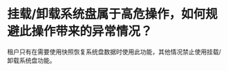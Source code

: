 # 挂载/卸载系统盘属于高危操作，如何规避此操作带来的异常情况？<a name="bms_faq_0036"></a>

租户只有在需要使用快照恢复系统盘数据时使用此功能，其他情况禁止使用挂载/卸载系统盘功能。

